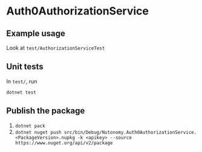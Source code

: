 # Auth0AuthorizationService

## Example usage
Look at `test/AuthorizationServiceTest`

## Unit tests
In `test/`, run
```
dotnet test
```

## Publish the package
1. ` dotnet pack `
2. `dotnet nuget push src/bin/Debug/Nutonomy.Auth0AuthorizationService.<PackageVersion>.nupkg -k <apikey> --source https://www.nuget.org/api/v2/package`